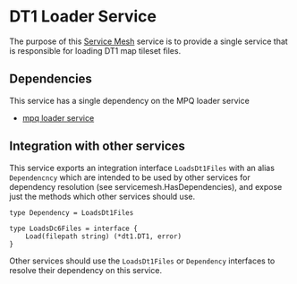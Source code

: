 # DT1 Loader Service
The purpose of this [Service Mesh](https://github.com/gravestench/servicemesh) service is
to provide a single service that is responsible for loading DT1 map tileset files.

## Dependencies
This service has a single dependency on the MPQ loader service
* [mpq loader service](../mpqLoader)

## Integration with other services
This service exports an integration interface `LoadsDt1Files` with an alias
`Dependencncy` which are intended to be used by other services for dependency
resolution (see servicemesh.HasDependencies), and expose just the methods which
other services should use.
```golang
type Dependency = LoadsDt1Files

type LoadsDc6Files = interface {
    Load(filepath string) (*dt1.DT1, error)
}
```

Other services should use the `LoadsDt1Files` or `Dependency` interfaces to resolve
their dependency on this service.
